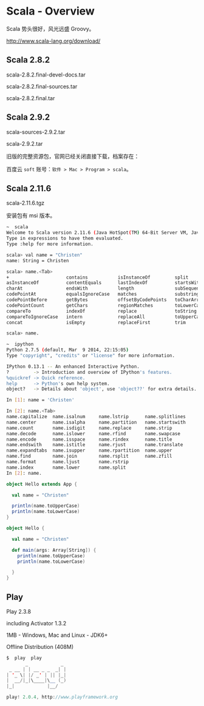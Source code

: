 # Scala - Overview

Scala 势头很好，风光远盛 Groovy。

http://www.scala-lang.org/download/

## Scala 2.8.2

scala-2.8.2.final-devel-docs.tar

scala-2.8.2.final-sources.tar

scala-2.8.2.final.tar

## Scala 2.9.2

scala-sources-2.9.2.tar

scala-2.9.2.tar

旧版的完整资源包，官网已经关闭直接下载，档案存在：

百度云 <i class="fa fa-cloud"></i> ```soft``` 账号：```软件 > Mac > Program > scala```。

## Scala 2.11.6

scala-2.11.6.tgz

安装包有 msi 版本。

```bash
~  scala
Welcome to Scala version 2.11.6 (Java HotSpot(TM) 64-Bit Server VM, Java 1.7.0_17).
Type in expressions to have them evaluated.
Type :help for more information.

scala> val name = "Christen"
name: String = Christen

scala> name.<Tab>
+                     contains           isInstanceOf         split
asInstanceOf          contentEquals      lastIndexOf          startsWith
charAt                endsWith           length               subSequence
codePointAt           equalsIgnoreCase   matches              substring
codePointBefore       getBytes           offsetByCodePoints   toCharArray
codePointCount        getChars           regionMatches        toLowerCase
compareTo             indexOf            replace              toString
compareToIgnoreCase   intern             replaceAll           toUpperCase
concat                isEmpty            replaceFirst         trim

scala> name.
```

```bash
~  ipython
Python 2.7.5 (default, Mar  9 2014, 22:15:05)
Type "copyright", "credits" or "license" for more information.

IPython 0.13.1 -- An enhanced Interactive Python.
?         -> Introduction and overview of IPython's features.
%quickref -> Quick reference.
help      -> Python's own help system.
object?   -> Details about 'object', use 'object??' for extra details.

In [1]: name = 'Christen'

In [2]: name.<Tab>
name.capitalize  name.isalnum     name.lstrip      name.splitlines
name.center      name.isalpha     name.partition   name.startswith
name.count       name.isdigit     name.replace     name.strip
name.decode      name.islower     name.rfind       name.swapcase
name.encode      name.isspace     name.rindex      name.title
name.endswith    name.istitle     name.rjust       name.translate
name.expandtabs  name.isupper     name.rpartition  name.upper
name.find        name.join        name.rsplit      name.zfill
name.format      name.ljust       name.rstrip
name.index       name.lower       name.split
In [2]: name.
```

```scala
object Hello extends App {

  val name = "Christen"

  println(name.toUpperCase)
  println(name.toLowerCase)
}
```

```scala
object Hello {

  val name = "Christen"

  def main(args: Array[String]) {
    println(name.toUpperCase)
    println(name.toLowerCase)

  }
}
```

## Play

Play 2.3.8

including Activator 1.3.2

1MB - Windows, Mac and Linux - JDK6+

Offline Distribution (408M)

```java
$  play  play
       _            _
 _ __ | | __ _ _  _| |
| '_ \| |/ _' | || |_|
|  __/|_|\____|\__ (_)
|_|            |__/

play! 2.0.4, http://www.playframework.org
```

